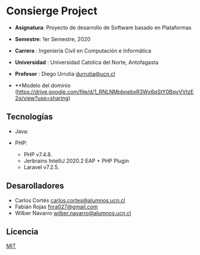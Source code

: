 # Consierge Project

- **Asignatura**: Proyecto de desarrollo de Software basado en Plataformas
- **Semestre**: 1er Semestre, 2020
- **Carrera** : Ingeniería Civil en Computación e Informática
- **Universidad** : Universidad Catolica del Norte, Antofagasta
- **Profesor** : Diego Urrutia <durrutia@ucn.cl>

- **Modelo del dominio  (https://drive.google.com/file/d/1_RNLNMpbnebxR3Wx6qStY0BqyVVtzE2q/view?usp=sharing)


## Tecnologías
- Java:
    


- PHP:
     - PHP v7.4.8.
     - Jerbrains IntelliJ 2020.2 EAP + PHP Plugin
     - Laravel v7.2.5.


## Desarolladores

- Carlos Cortés   <carlos.cortes@alumnos.ucn.cl>
- Fabián Rojas    <fnra027@gmail.com>
- Wilber Navarro  <wilber.navarro@alumnos.ucn.cl>


## Licencia 
[MIT](https://choosealicense.com/licenses/mit/)
